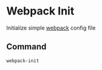 # Webpack Init

Initialize simple [webpack](http://webpack.github.io) config file

## Command
`webpack-init`
